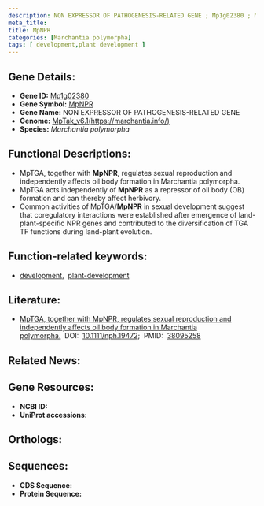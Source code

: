 ```yaml
---
description: NON EXPRESSOR OF PATHOGENESIS-RELATED GENE ; Mp1g02380 ; Marchantia polymorpha
meta_title:
title: MpNPR
categories: [Marchantia polymorpha]
tags: [ development,plant development ]
---
```


## Gene Details:
- **Gene ID:** [Mp1g02380]()
- **Gene Symbol:** <u>MpNPR</u>
- **Gene Name:** NON EXPRESSOR OF PATHOGENESIS-RELATED GENE
- **Genome:** [MpTak_v6.1(https://marchantia.info/)]()
- **Species:** *Marchantia polymorpha*

## Functional Descriptions:
   - MpTGA, together with **MpNPR**, regulates sexual reproduction and independently affects oil body formation in Marchantia polymorpha.
   - MpTGA acts independently of **MpNPR** as a repressor of oil body (OB) formation and can thereby affect herbivory.
   - Common activities of MpTGA/**MpNPR** in sexual development suggest that coregulatory interactions were established after emergence of land-plant-specific NPR genes and contributed to the diversification of TGA TF functions during land-plant evolution.

## Function-related keywords:
   - [development](/tags/development/),&nbsp;&nbsp;[plant-development](/tags/plant-development/)

## Literature:
   - [MpTGA, together with MpNPR, regulates sexual reproduction and independently affects oil body formation in Marchantia polymorpha.](https://doi.org/10.1111/nph.19472)&nbsp;&nbsp;DOI:&nbsp;&nbsp;[10.1111/nph.19472](https://doi.org/10.1111/nph.19472);&nbsp;&nbsp;PMID:&nbsp;&nbsp;[38095258](https://pubmed.ncbi.nlm.nih.gov/38095258/)

## Related News:

## Gene Resources:
- **NCBI ID:**  [](https://www.ncbi.nlm.nih.gov/gene/?term=)
- **UniProt accessions:**  [](https://www.uniprot.org/uniprotkb//entry)

## Orthologs:

## Sequences:
- **CDS Sequence:**
- **Protein Sequence:**
